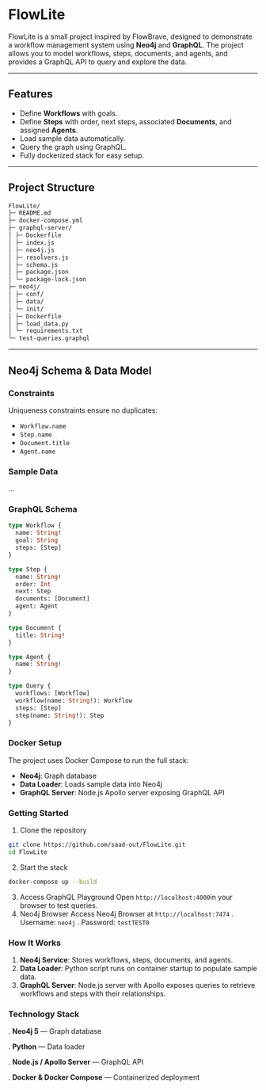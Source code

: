 # FlowLite

FlowLite is a small project inspired by FlowBrave, designed to demonstrate a workflow management system using **Neo4j** and **GraphQL**. The project allows you to model workflows, steps, documents, and agents, and provides a GraphQL API to query and explore the data.

---

## Features

- Define **Workflows** with goals.
- Define **Steps** with order, next steps, associated **Documents**, and assigned **Agents**.
- Load sample data automatically.
- Query the graph using GraphQL.
- Fully dockerized stack for easy setup.

---

## Project Structure
```bash
FlowLite/
├─ README.md
├─ docker-compose.yml
├─ graphql-server/
│ ├─ Dockerfile
│ ├─ index.js
│ ├─ neo4j.js
│ ├─ resolvers.js
│ ├─ schema.js
│ ├─ package.json
│ └─ package-lock.json
├─ neo4j/
│ ├─ conf/
│ ├─ data/
│ └─ init/
│ ├─ Dockerfile
│ ├─ load_data.py
│ └─ requirements.txt
└─ test-queries.graphql
```

---

## Neo4j Schema & Data Model

### Constraints
Uniqueness constraints ensure no duplicates:

- `Workflow.name`
- `Step.name`
- `Document.title`
- `Agent.name`

### Sample Data
...

### GraphQL Schema
```graphql
type Workflow {
  name: String!
  goal: String
  steps: [Step]
}

type Step {
  name: String!
  order: Int
  next: Step
  documents: [Document]
  agent: Agent
}

type Document {
  title: String!
}

type Agent {
  name: String!
}

type Query {
  workflows: [Workflow]
  workflow(name: String!): Workflow
  steps: [Step]
  step(name: String!): Step
}


```

### Docker Setup
The project uses Docker Compose to run the full stack:
- **Neo4j**: Graph database
- **Data Loader**: Loads sample data into Neo4j
- **GraphQL Server**: Node.js Apollo server exposing GraphQL API

### Getting Started
1. Clone the repository
```bash
git clone https://github.com/saad-out/FlowLite.git
cd FlowLite
```
2. Start the stack
```bash
docker-compose up --build
```
3. Access GraphQL Playground
Open `http://localhost:4000`in your browser to test queries.
4. Neo4j Browser
Access Neo4j Browser at `http://localhost:7474`
. Username: `neo4j`
. Password: `testTEST0`

### How It Works
1. **Neo4j Service**: Stores workflows, steps, documents, and agents.
2. **Data Loader**: Python script runs on container startup to populate sample data.
3. **GraphQL Server**: Node.js server with Apollo exposes queries to retrieve workflows and steps with their relationships.

### Technology Stack
. **Neo4j 5** — Graph database

. **Python** — Data loader

. **Node.js / Apollo Server** — GraphQL API

. **Docker & Docker Compose** — Containerized deployment
